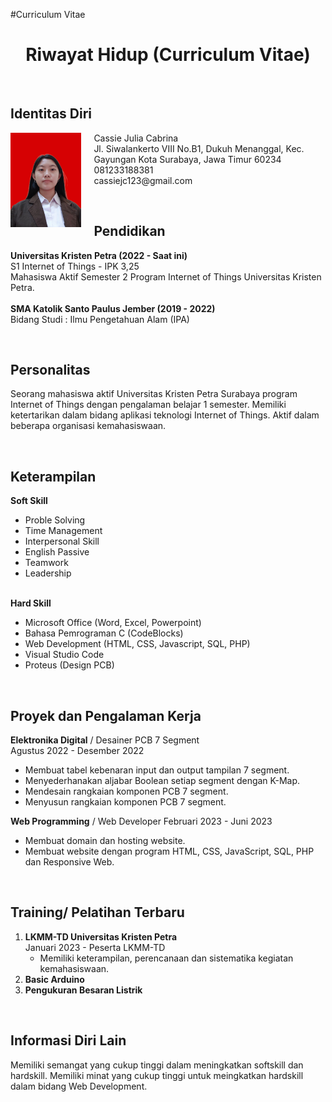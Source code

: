 #Curriculum Vitae

<!DOCTYPE html>
<html lang="en">
<head>
    <meta charset="UTF-8">
    <meta http-equiv="X-UA-Compatible" content="IE=edge">
    <meta name="viewport" content="width=device-width, initial-scale=1.0">
</head>
<body>
    <h1 style="text-align: center;">Riwayat Hidup (Curriculum Vitae)</h1>
  <br>
    <h2><b>Identitas Diri</b></h2>
  <img src="fotodiri.jpg" style="width: 3cm; height: 4cm; float: left; margin: 0 20px 4px 0;">
    <p>
        Cassie Julia Cabrina
      <br>
        Jl. Siwalankerto VIII No.B1, Dukuh Menanggal, Kec. Gayungan Kota Surabaya, Jawa Timur 60234
        <br>
        081233188381
        <br>
        cassiejc123@gmail.com
    </p>
    <br>
    <h2><b>Pendidikan</b></h2>
    <p>
        <b>Universitas Kristen Petra (2022 - Saat ini)</b>
        <br>
        S1 Internet of Things - IPK 3,25
        <br>
        Mahasiswa Aktif Semester 2 Program Internet of Things Universitas Kristen Petra.
        <br><br>
        <b>SMA Katolik Santo Paulus Jember (2019 - 2022)</b>
        <br>
        Bidang Studi : Ilmu Pengetahuan Alam (IPA)
    </p>
    <br>
    <h2><b>Personalitas</b></h2>
    <p>
        Seorang mahasiswa aktif Universitas Kristen Petra Surabaya program Internet of Things dengan pengalaman belajar 1 semester.
        Memiliki ketertarikan dalam bidang aplikasi teknologi Internet of Things. 
        Aktif dalam beberapa organisasi kemahasiswaan.
    </p>
    <br>
    <h2><b>Keterampilan</b></h2>
    <p>
        <b>Soft Skill</b>
        <ul>
            <li>Proble Solving</li>
            <li>Time Management</li>
            <li>Interpersonal Skill</li>
            <li>English Passive</li>
            <li>Teamwork</li>
            <li>Leadership</li>
        </ul>
        <br>
        <b>Hard Skill</b>
        <ul>
            <li>Microsoft Office (Word, Excel, Powerpoint)</li>
            <li>Bahasa Pemrograman C (CodeBlocks)</li>
            <li>Web Development (HTML, CSS, Javascript, SQL, PHP)</li>
            <li>Visual Studio Code</li>
            <li>Proteus (Design PCB)</li>
        </ul>
    </p>
    <br>
    <h2><b>Proyek dan Pengalaman Kerja</b></h2>
    <p>
        <b>Elektronika Digital</b> / Desainer PCB 7 Segment
        <br>
        Agustus 2022 - Desember 2022
        <ul>
            <li>Membuat tabel kebenaran input dan output tampilan 7 segment.</li>
            <li>Menyederhanakan aljabar Boolean setiap segment dengan K-Map.</li>
            <li>Mendesain rangkaian komponen PCB 7 segment.</li>
            <li>Menyusun rangkaian komponen PCB 7 segment.</li>
        </ul>
        <b>Web Programming</b> / Web Developer
        Februari 2023 - Juni 2023
        <ul>
            <li>Membuat domain dan hosting website.</li>
            <li>Membuat website dengan program HTML, CSS, JavaScript, SQL, PHP dan Responsive Web.</li>
        </ul>
    </p>
    <br>
    <h2><b>Training/ Pelatihan Terbaru</b></h2>
    <p>
        <ol>
            <li><b>LKMM-TD Universitas Kristen Petra</b>
                <br>
                Januari 2023 - Peserta LKMM-TD
                <ul><li>Memiliki keterampilan, perencanaan dan sistematika kegiatan kemahasiswaan.</li></ul></li>
            <li><b>Basic Arduino</b></li>
            <li><b>Pengukuran Besaran Listrik</b></li>
        </ol>
    </p>
    <br>
    <h2><b>Informasi Diri Lain</b></h2>
    <p>
        Memiliki semangat yang cukup tinggi dalam meningkatkan softskill dan hardskill. 
        Memiliki minat yang cukup tinggi untuk meingkatkan hardskill dalam bidang Web Development. 
    </p>
</body>
</html>
